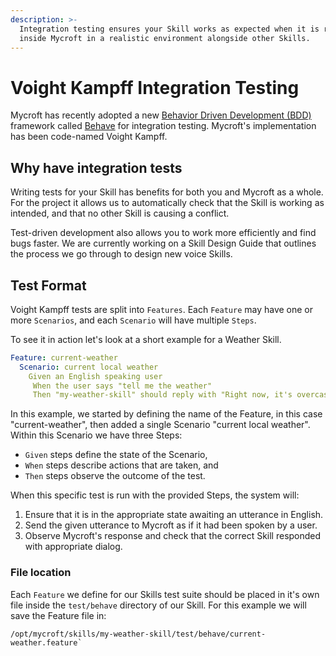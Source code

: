 ```yaml
---
description: >-
  Integration testing ensures your Skill works as expected when it is running
  inside Mycroft in a realistic environment alongside other Skills.
---
```


# Voight Kampff Integration Testing

Mycroft has recently adopted a new [Behavior Driven Development (BDD)](https://en.wikipedia.org/wiki/Behavior_Driven_Development) framework called [Behave](https://behave.readthedocs.io/) for integration testing. Mycroft's implementation has been code-named Voight Kampff.

## Why have integration tests
Writing tests for your Skill has benefits for both you and Mycroft as a whole. For the project it allows us to automatically check that the Skill is working as intended, and that no other Skill is causing a conflict.

Test-driven development also allows you to work more efficiently and find bugs faster. We are currently working on a Skill Design Guide that outlines the process we go through to design new voice Skills.

## Test Format
Voight Kampff tests are split into `Features`. Each `Feature` may have one or more `Scenarios`, and each `Scenario` will have multiple `Steps`.

To see it in action let's look at a short example for a Weather Skill.

```YAML
Feature: current-weather
  Scenario: current local weather
    Given an English speaking user
     When the user says "tell me the weather"
     Then "my-weather-skill" should reply with "Right now, it's overcast clouds and 32 degrees."
```

In this example, we started by defining the name of the Feature, in this case "current-weather", then added a single Scenario "current local weather". Within this Scenario we have three Steps:
* `Given` steps define the state of the Scenario,
* `When` steps describe actions that are taken, and
* `Then` steps observe the outcome of the test.

When this specific test is run with the provided Steps, the system will:
1. Ensure that it is in the appropriate state awaiting an utterance in English.
2. Send the given utterance to Mycroft as if it had been spoken by a user.
3. Observe Mycroft's response and check that the correct Skill responded with appropriate dialog.

### File location
Each `Feature` we define for our Skills test suite should be placed in it's own file inside the `test/behave` directory of our Skill. For this example we will save the Feature file in:
```
/opt/mycroft/skills/my-weather-skill/test/behave/current-weather.feature`
```
